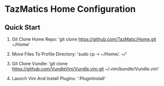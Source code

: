 # TazMatics Home Configuration
## Quick Start

1. Git Clone Home Repo:
   'git clone https://github.com/TazMatic/Home.git ~/Home'

2. Move Files To Profile Directory:
   'sudo cp -r ~/Home/. ~/'

3. Git Clone Vundle:
   'git clone https://github.com/VundleVim/Vundle.vim.git ~/.vim/bundle/Vundle.vim'

4. Launch Vim And Install Plugins:
   ':PluginInstall'
